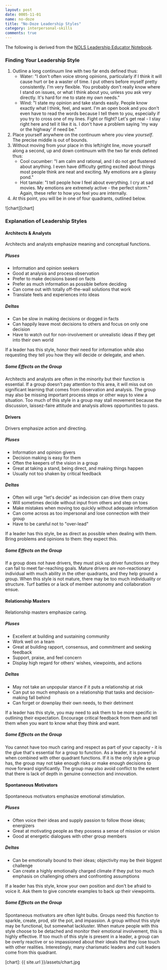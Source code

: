 ```yaml
---
layout: post
date: 0005-11-01
name: no-doze
title: "No-Doze Leadership Styles"
category: interpersonal-skills
comments: true
---
```


The following is derived from the [NOLS Leadership Educator Notebook][pdf].

### Finding Your Leadership Style

1. Outline a long continuum line with two far ends defined thus:
	- Water: "I don't often voice strong opinions, particularly if I think it will cause hurt or be a waster of time. I put others before myself pretty consistently. I'm very flexible. You probably don't really know where I stand on issues, or what I think about you, unless you ask very directly. It's hard for me to state my own needs."
	- Wind: "I state my opinion and take stands easily. People know exactly what I think, feel, and want. I'm an open book and you don't even have to read the words because I tell them to you, especially if you try to cross one of my lines. Fight or flight? Let's get real - I stay right here and tell it like it is. I don't have a problem saying 'my way or the highway' if need be."
2. Place yourself anywhere on the continuum where *you* view *yourself*. The precise middle is out of bounds.
3. Without moving from your place in this left/right line, move yourself along a second, up and down continuum with the two far ends defined thus:
	- Cool cucumber: "I am calm and rational, and I do not get flustered about anything. I even have difficulty getting excited about things most people think are neat and exciting. My emotions are a glassy pond."
	- Hot tamale: "I tell people how I feel about everything. I cry at sad movies. My emotions are extremely active - the perfect storm."
Again, these refer to how you feel you are internally.
4. At this point, you will be in one of four quadrants, outlined below.

![chart][chart]

### Explanation of Leadership Styles

#### Architects & Analysts

Architects and analysts emphasize meaning and conceptual functions.

##### Pluses

- Information and opinion seekers
- Good at analysis and process observation
- Prefer to make decisions based on facts
- Prefer as much information as possible before deciding
- Can come out with totally off-the-wall solutions that work
- Translate feels and experiences into ideas

##### Deltas

- Can be slow in making decisions or dogged in facts
- Can happily leave most decisions to others and focus on only one decision
- Have to watch out for non-involvement or unrealistic ideas if they get into their own world

If a leader has this style, honor their need for information while also requesting they tell you how they will decide or delegate, and when.

##### Some Effects on the Group

Architects and analysts are often in the minority but their function is essential. If a group doesn't pay attention to this area, it will miss out on significant learning that comes from observation and analysis. The group may also be missing important process steps or other ways to view a situation. Too much of this style in a group may stall movement because the discussion, laissez-faire attitude and analysis allows opportunities to pass.

#### Drivers

Drivers emphasize action and directing.

##### Pluses

- Information and opinion givers
- Decision making is easy for them
- Often the keepers of the vision in a group
- Great at taking a stand, being direct, and making things happen
- Usually not too shaken by critical feedback

##### Deltas

- Often will urge "let's decide" as indecision can drive them crazy
- Will sometimes decide without input from others and step on toes
- Make mistakes when moving too quickly without adequate information
- Can come across as too impersonal and lose connection with their group
- Have to be careful not to "over-lead"

If a leader has this style, be as direct as possible when dealing with them. Bring problems and opinions to them: they expect this.

##### Some Effects on the Group

If a group does not have drivers, they must pick up driver functions or they can fail to meet far-reaching goals. Mature drivers are non-reactionary individual with much ability in the other quadrants, and they help ground a group. When this style is not mature, there may be too much individuality or structure. Turf battles or a lack of member autonomy and collaboration ensue.

#### Relationship Masters

Relationship masters emphasize caring.

##### Pluses

- Excellent at building and sustaining community
- Work well on a team
- Great at building rapport, consensus, and commitment and seeking feedback
- Support, praise, and feel concern
- Display high regard for others' wishes, viewpoints, and actions

##### Deltas

- May not take an unpopular stance if it puts a relationship at risk
- Can put so much emphasis on a relationship that tasks and decision-making fall behind
- Can forget or downplay their own needs, to their detriment

If a leader has this style, you may need to ask them to be more specific in outlining their expectation. Encourage critical feedback from them and tell them when you want to know what they think and want.

##### Some Effects on the Group

You cannot have too much caring and respect as part of your capacity - it is the glue that's essential for a group to function. As a leader, it is powerful when combined with other quadrant functions. If it is the only style a group has, the group may not take enough risks or make enough decisions to move forward significantly. The group may also avoid conflict to the extent that there is lack of depth in genuine connection and innovation.

#### Spontaneous Motivators

Spontaneous motivators emphasize emotional stimulation.

##### Pluses

- Often voice their ideas and supply passion to follow those ideas; energizers
- Great at motivating people as they possess a sense of mission or vision
- Good at energetic dialogues with other group members

##### Deltas

- Can be emotionally bound to their ideas; objectivity may be their biggest challenge
- Can create a highly emotionally charged climate if they put too much emphasis on challenging others and confronting assumptions

If a leader has this style, know your own position and don't be afraid to voice it. Ask them to give concrete examples to back up their viewpoints.

##### Some Effects on the Group

Spontaneous motivators are often light bulbs. Groups need this function to sparkle, create, prod, stir the pot, and impassion. A group without this style may be functional, but somewhat lackluster. When mature people with this style choose to be detached and monitor their emotional involvement, this is highly effective. If too much of this style is present in a leader, a group can be overly reactive or so impassioned about their ideals that they lose touch with other realities. Interestingly, many charismatic leaders and cult leaders come from this quadrant.

[pdf]: http://www.wyopmo.org/upload/LEADERSHIP%20STYLES%20-%204%20QUADRANTS.pdf
[chart]: {{ site.url }}/assets/chart.jpg
